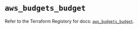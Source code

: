 # `aws_budgets_budget`

Refer to the Terraform Registory for docs: [`aws_budgets_budget`](https://registry.terraform.io/providers/hashicorp/aws/5.15.0/docs/resources/budgets_budget).

